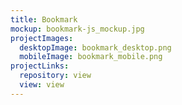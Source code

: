 ```yaml
---
title: Bookmark
mockup: bookmark-js_mockup.jpg
projectImages:
  desktopImage: bookmark_desktop.png
  mobileImage: bookmark_mobile.png
projectLinks:
  repository: view
  view: view
---
```

